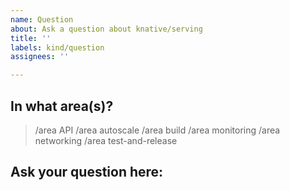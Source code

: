 ```yaml
---
name: Question
about: Ask a question about knative/serving
title: ''
labels: kind/question
assignees: ''

---
```


## In what area(s)?

<!-- Remove the '> ' to select -->

> /area API
> /area autoscale
> /area build
> /area monitoring
> /area networking
> /area test-and-release

<!--
Other classifications:
> /kind good-first-issue
> /kind process
> /kind spec
> /kind proposal
-->

## Ask your question here:

